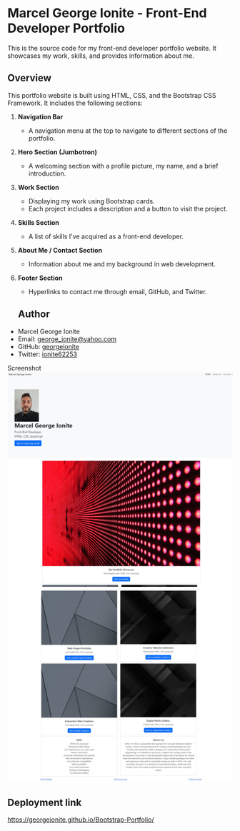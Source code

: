 
# Marcel George Ionite - Front-End Developer Portfolio

This is the source code for my front-end developer portfolio website. It showcases my work, skills, and provides information about me.

## Overview

This portfolio website is built using HTML, CSS, and the Bootstrap CSS Framework. It includes the following sections:

1. **Navigation Bar**
   - A navigation menu at the top to navigate to different sections of the portfolio.

2. **Hero Section (Jumbotron)**
   - A welcoming section with a profile picture, my name, and a brief introduction.

3. **Work Section**
   - Displaying my work using Bootstrap cards.
   - Each project includes a description and a button to visit the project.

4. **Skills Section**
   - A list of skills I've acquired as a front-end developer.

5. **About Me / Contact Section**
   - Information about me and my background in web development.

6. **Footer Section**
   - Hyperlinks to contact me through email, GitHub, and Twitter.

   ## Author

- Marcel George Ionite
- Email: [george_ionite@yahoo.com](mailto:george_ionite@yahoo.com)
- GitHub: [georgeionite](https://github.com/georgeionite)
- Twitter: [ionite62253](https://twitter.com/ionite62253)

Screenshot 
![Alt text](<images/screenshot webpage 1.jpeg>)
![Alt text](<images/screenshot webpage 2.jpeg>)

 ## Deployment link 
 https://georgeionite.github.io/Bootstrap-Portfolio/
